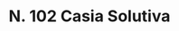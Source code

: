 ---
title: "N. 102 Casia Solutiva"
permalink: "/edition/plant102/"
plant-name: "N. 102"
plant-number: "102"
plant-xml: "/assets/xml/plant102.xml"
plant-img1: "/assets/img/plant102_verso.jpg"
plant-img2: "/assets/img/plant102.jpg"
plant-title: "N. 102 Casia Solutiva"
plant-wfo-link: ""
plant-kew-link: ""
plant-taxon-content: ""
layout: single-xml
---